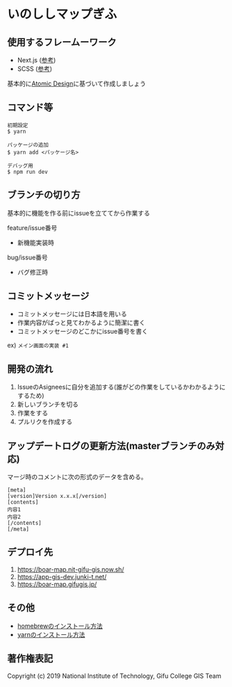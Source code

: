 # いのししマップぎふ

## 使用するフレームーワーク
- Next.js ([参考](https://qiita.com/tsuuuuu_san/items/790ee15ed435b9860f57))
- SCSS ([参考](https://dev.classmethod.jp/slide/scss-tutorial/))

基本的に[Atomic Design](https://bit.ly/2QqaTKl)に基づいて作成しましょう

## コマンド等
```
初期設定
$ yarn

パッケージの追加
$ yarn add <パッケージ名>

デバッグ用
$ npm run dev
```

## ブランチの切り方
基本的に機能を作る前にissueを立ててから作業する

feature/issue番号
- 新機能実装時

bug/issue番号
- バグ修正時

## コミットメッセージ
- コミットメッセージには日本語を用いる
- 作業内容がぱっと見てわかるように簡潔に書く
- コミットメッセージのどこかにissue番号を書く

ex) `メイン画面の実装 #1`

## 開発の流れ
1. IssueのAsigneesに自分を追加する(誰がどの作業をしているかわかるようにするため)
2. 新しいブランチを切る
3. 作業をする
4. プルリクを作成する 

## アップデートログの更新方法(masterブランチのみ対応)
マージ時のコメントに次の形式のデータを含める。
```
[meta]
[version]Version x.x.x[/version]
[contents]
内容1
内容2
[/contents]
[/meta]
```

## デプロイ先
1. https://boar-map.nit-gifu-gis.now.sh/
2. https://app-gis-dev.junki-t.net/
3. https://boar-map.gifugis.jp/

## その他
- [homebrewのインストール方法](https://brew.sh/)
- [yarnのインストール方法](https://yarnpkg.com/lang/ja/docs/install/#mac-stable)

## 著作権表記
Copyright (c) 2019 National Institute of Technology, Gifu College GIS Team
